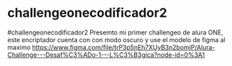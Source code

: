 # challengeonecodificador2
#challengeonecodificador2   Presemto mi primer challengeo de alura  ONE, este encriptador  cuenta con con modo oscuro y use el modelo de figma al maximo https://www.figma.com/file/trP3p5nEh7XUyB3n2bomjP/Alura-Challenge---Desaf%C3%ADo-1---L%C3%B3gica?node-id=0%3A1
